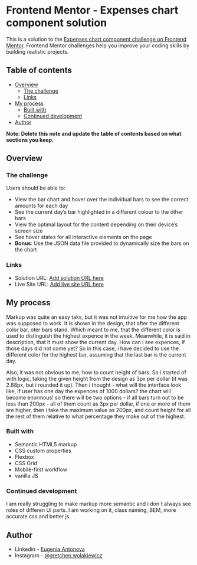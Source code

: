 # Frontend Mentor - Expenses chart component solution

This is a solution to the [Expenses chart component challenge on Frontend Mentor](https://www.frontendmentor.io/challenges/expenses-chart-component-e7yJBUdjwt). Frontend Mentor challenges help you improve your coding skills by building realistic projects. 

## Table of contents

- [Overview](#overview)
  - [The challenge](#the-challenge)
  - [Links](#links)
- [My process](#my-process)
  - [Built with](#built-with)
  - [Continued development](#continued-development)
- [Author](#author)

**Note: Delete this note and update the table of contents based on what sections you keep.**

## Overview

### The challenge

Users should be able to:

- View the bar chart and hover over the individual bars to see the correct amounts for each day
- See the current day’s bar highlighted in a different colour to the other bars
- View the optimal layout for the content depending on their device’s screen size
- See hover states for all interactive elements on the page
- **Bonus**: Use the JSON data file provided to dynamically size the bars on the chart


### Links

- Solution URL: [Add solution URL here](https://your-solution-url.com)
- Live Site URL: [Add live site URL here](https://your-live-site-url.com)

## My process

Markup was quite an easy taks, but it was not intuitive for me how the app was supposed to work. It is shown in the design, that after the different color bar, oter bars stand. Which meant to me, that the different color is used to distinguish the highest expence in the week. Meanwhile, it is said in description, that it must show the current day. How can i see expences, if those days did not come yet? So in this case, i have decided to use the different color for the highest bar, assuming that the last bar is the current day. 

Also, it was not obvious to me, how to count height of bars. So i started of with logic, taking the given height from the design as 3px per dollar (it was 2.88px, but i rounded it up). Then i thought - what will the interface look like, if user has one day the expences of 1000 dollars? the chart will become enormous! so there will be two options - if all bars turn out to be less than 200px - all of them count as 3px per dollar, if one or more of them are higher, then i take the maximum value as 200px, and count height for all the rest of them relative to what percentage they make out of the highest.

### Built with

- Semantic HTML5 markup
- CSS custom properties
- Flexbox
- CSS Grid
- Mobile-first workflow
- vanilla JS

### Continued development

I am really struggling to make markup more semantic and i don`t always see roles of differen UI parts. I am working on it, class naming, BEM, more accurate css and better js.

## Author

- Linkedin - [Eugenia Antonova](https://www.linkedin.com/in/eugenia-antonova-7b4511276/)
- Instagram - [@gretchen.wolakiewicz](https://instagram.com/gretchen.wolakiewicz)
